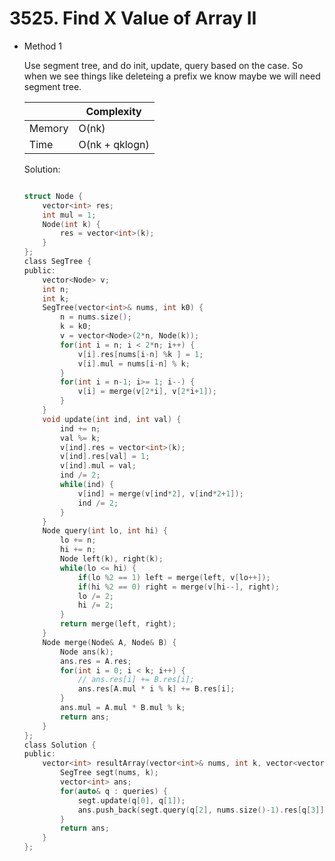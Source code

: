 # 3525. Find X Value of Array II 
- Method 1

    Use segment tree, and do init, update, query based on the case. So when we see things like deleteing a prefix we know maybe we will need segment tree.

    | |   Complexity  |
    | ----------- | ----------- | 
    |  Memory     | O(nk) | 
    |      Time       |  O(nk + qklogn) | 


    Solution:

    ``` h

    struct Node {
        vector<int> res;
        int mul = 1;
        Node(int k) {
            res = vector<int>(k);
        }
    };
    class SegTree {
    public:
        vector<Node> v;
        int n;
        int k;
        SegTree(vector<int>& nums, int k0) {
            n = nums.size();
            k = k0;
            v = vector<Node>(2*n, Node(k));
            for(int i = n; i < 2*n; i++) {
                v[i].res[nums[i-n] %k ] = 1;
                v[i].mul = nums[i-n] % k;
            }
            for(int i = n-1; i>= 1; i--) {
                v[i] = merge(v[2*i], v[2*i+1]);
            }
        }
        void update(int ind, int val) {
            ind += n;
            val %= k;
            v[ind].res = vector<int>(k);
            v[ind].res[val] = 1;
            v[ind].mul = val;
            ind /= 2;
            while(ind) {
                v[ind] = merge(v[ind*2], v[ind*2+1]);
                ind /= 2;
            }
        }
        Node query(int lo, int hi) {
            lo += n;
            hi += n;
            Node left(k), right(k);
            while(lo <= hi) {
                if(lo %2 == 1) left = merge(left, v[lo++]);
                if(hi %2 == 0) right = merge(v[hi--], right);
                lo /= 2;
                hi /= 2;
            }
            return merge(left, right);
        }
        Node merge(Node& A, Node& B) {
            Node ans(k);
            ans.res = A.res;
            for(int i = 0; i < k; i++) {
                // ans.res[i] += B.res[i];
                ans.res[A.mul * i % k] += B.res[i];
            }
            ans.mul = A.mul * B.mul % k;
            return ans;
        }
    };
    class Solution {
    public:
        vector<int> resultArray(vector<int>& nums, int k, vector<vector<int>>& queries) {
            SegTree segt(nums, k);
            vector<int> ans;
            for(auto& q : queries) {
                segt.update(q[0], q[1]);
                ans.push_back(segt.query(q[2], nums.size()-1).res[q[3]]);
            }
            return ans;
        }
    };

    ```

<!-- - Method 2

    This is another method.

    | |   Complexity  |
    | ----------- | ----------- | 
    |  Memory     | O(n) | 
    |      Time       |  O(n) | 


    Solution:

    ``` h



    ```

- Additional Knowledge:
       
    Here are some additional knowledge.



<br> -->